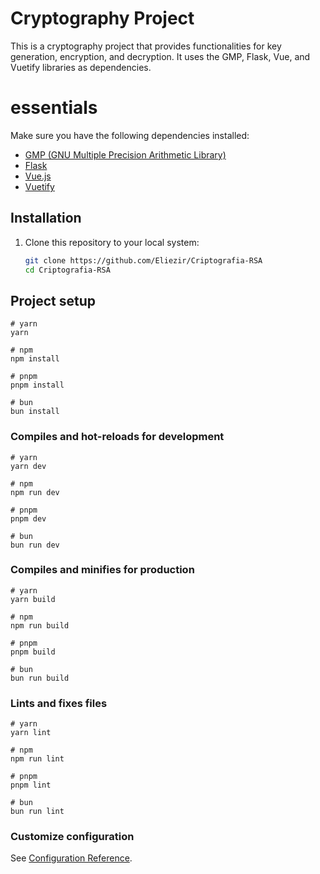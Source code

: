 # Cryptography Project

This is a cryptography project that provides functionalities for key generation, encryption, and decryption. It uses the GMP, Flask, Vue, and Vuetify libraries as dependencies.


# essentials

Make sure you have the following dependencies installed:

- [GMP (GNU Multiple Precision Arithmetic Library)](https://gmplib.org/)
- [Flask](https://flask.palletsprojects.com/en/2.1.x/)
- [Vue.js](https://vuejs.org/)
- [Vuetify](https://vuetifyjs.com/)

## Installation

1. Clone this repository to your local system:

   ```bash
   git clone https://github.com/Eliezir/Criptografia-RSA
   cd Criptografia-RSA


## Project setup

```
# yarn
yarn

# npm
npm install

# pnpm
pnpm install

# bun
bun install
```

### Compiles and hot-reloads for development

```
# yarn
yarn dev

# npm
npm run dev

# pnpm
pnpm dev

# bun
bun run dev
```

### Compiles and minifies for production

```
# yarn
yarn build

# npm
npm run build

# pnpm
pnpm build

# bun
bun run build
```

### Lints and fixes files

```
# yarn
yarn lint

# npm
npm run lint

# pnpm
pnpm lint

# bun
bun run lint
```

### Customize configuration

See [Configuration Reference](https://vitejs.dev/config/).
